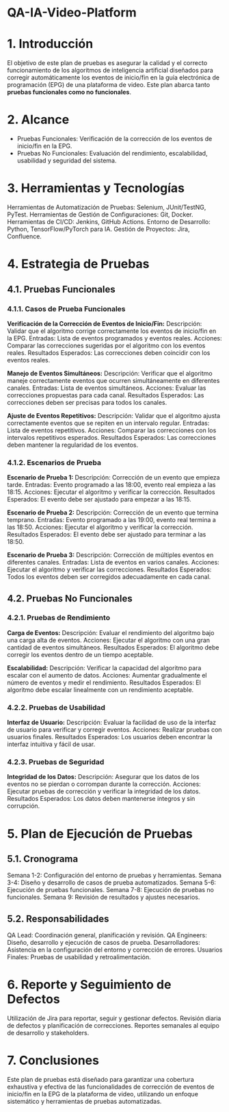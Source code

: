 # QA-IA-Video-Platform
# 1. Introducción
El objetivo de este plan de pruebas es asegurar la calidad y el correcto funcionamiento de los algoritmos de inteligencia artificial diseñados para corregir automáticamente los eventos de inicio/fin en la guía electrónica de programación (EPG) de una plataforma de video. Este plan abarca tanto **pruebas funcionales como no funcionales**.

# 2. Alcance
- Pruebas Funcionales: Verificación de la corrección de los eventos de inicio/fin en la EPG.
- Pruebas No Funcionales: Evaluación del rendimiento, escalabilidad, usabilidad y seguridad del sistema.

# 3. Herramientas y Tecnologías
Herramientas de Automatización de Pruebas: Selenium, JUnit/TestNG, PyTest.
Herramientas de Gestión de Configuraciones: Git, Docker.
Herramientas de CI/CD: Jenkins, GitHub Actions.
Entorno de Desarrollo: Python, TensorFlow/PyTorch para IA.
Gestión de Proyectos: Jira, Confluence.

# 4. Estrategia de Pruebas
## 4.1. Pruebas Funcionales
### 4.1.1. Casos de Prueba Funcionales
**Verificación de la Corrección de Eventos de Inicio/Fin:**
Descripción: Validar que el algoritmo corrige correctamente los eventos de inicio/fin en la EPG.
Entradas: Lista de eventos programados y eventos reales.
Acciones: Comparar las correcciones sugeridas por el algoritmo con los eventos reales.
Resultados Esperados: Las correcciones deben coincidir con los eventos reales.

**Manejo de Eventos Simultáneos:**
Descripción: Verificar que el algoritmo maneje correctamente eventos que ocurren simultáneamente en diferentes canales.
Entradas: Lista de eventos simultáneos.
Acciones: Evaluar las correcciones propuestas para cada canal.
Resultados Esperados: Las correcciones deben ser precisas para todos los canales.

**Ajuste de Eventos Repetitivos:**
Descripción: Validar que el algoritmo ajusta correctamente eventos que se repiten en un intervalo regular.
Entradas: Lista de eventos repetitivos.
Acciones: Comparar las correcciones con los intervalos repetitivos esperados.
Resultados Esperados: Las correcciones deben mantener la regularidad de los eventos.

### 4.1.2. Escenarios de Prueba
**Escenario de Prueba 1:**
Descripción: Corrección de un evento que empieza tarde.
Entradas: Evento programado a las 18:00, evento real empieza a las 18:15.
Acciones: Ejecutar el algoritmo y verificar la corrección.
Resultados Esperados: El evento debe ser ajustado para empezar a las 18:15.

**Escenario de Prueba 2:**
Descripción: Corrección de un evento que termina temprano.
Entradas: Evento programado a las 19:00, evento real termina a las 18:50.
Acciones: Ejecutar el algoritmo y verificar la corrección.
Resultados Esperados: El evento debe ser ajustado para terminar a las 18:50.

**Escenario de Prueba 3:**
Descripción: Corrección de múltiples eventos en diferentes canales.
Entradas: Lista de eventos en varios canales.
Acciones: Ejecutar el algoritmo y verificar las correcciones.
Resultados Esperados: Todos los eventos deben ser corregidos adecuadamente en cada canal.

## 4.2. Pruebas No Funcionales
### 4.2.1. Pruebas de Rendimiento
**Carga de Eventos:**
Descripción: Evaluar el rendimiento del algoritmo bajo una carga alta de eventos.
Acciones: Ejecutar el algoritmo con una gran cantidad de eventos simultáneos.
Resultados Esperados: El algoritmo debe corregir los eventos dentro de un tiempo aceptable.

**Escalabilidad:**
Descripción: Verificar la capacidad del algoritmo para escalar con el aumento de datos.
Acciones: Aumentar gradualmente el número de eventos y medir el rendimiento.
Resultados Esperados: El algoritmo debe escalar linealmente con un rendimiento aceptable.

### 4.2.2. Pruebas de Usabilidad
**Interfaz de Usuario:**
Descripción: Evaluar la facilidad de uso de la interfaz de usuario para verificar y corregir eventos.
Acciones: Realizar pruebas con usuarios finales.
Resultados Esperados: Los usuarios deben encontrar la interfaz intuitiva y fácil de usar.

### 4.2.3. Pruebas de Seguridad
**Integridad de los Datos:**
Descripción: Asegurar que los datos de los eventos no se pierdan o corrompan durante la corrección.
Acciones: Ejecutar pruebas de corrección y verificar la integridad de los datos.
Resultados Esperados: Los datos deben mantenerse íntegros y sin corrupción.

# 5. Plan de Ejecución de Pruebas
## 5.1. Cronograma
Semana 1-2: Configuración del entorno de pruebas y herramientas.
Semana 3-4: Diseño y desarrollo de casos de prueba automatizados.
Semana 5-6: Ejecución de pruebas funcionales.
Semana 7-8: Ejecución de pruebas no funcionales.
Semana 9: Revisión de resultados y ajustes necesarios.
## 5.2. Responsabilidades
QA Lead: Coordinación general, planificación y revisión.
QA Engineers: Diseño, desarrollo y ejecución de casos de prueba.
Desarrolladores: Asistencia en la configuración del entorno y corrección de errores.
Usuarios Finales: Pruebas de usabilidad y retroalimentación.

# 6. Reporte y Seguimiento de Defectos
Utilización de Jira para reportar, seguir y gestionar defectos.
Revisión diaria de defectos y planificación de correcciones.
Reportes semanales al equipo de desarrollo y stakeholders.

# 7. Conclusiones
Este plan de pruebas está diseñado para garantizar una cobertura exhaustiva y efectiva de las funcionalidades de corrección de eventos de inicio/fin en la EPG de la plataforma de video, utilizando un enfoque sistemático y herramientas de pruebas automatizadas.
